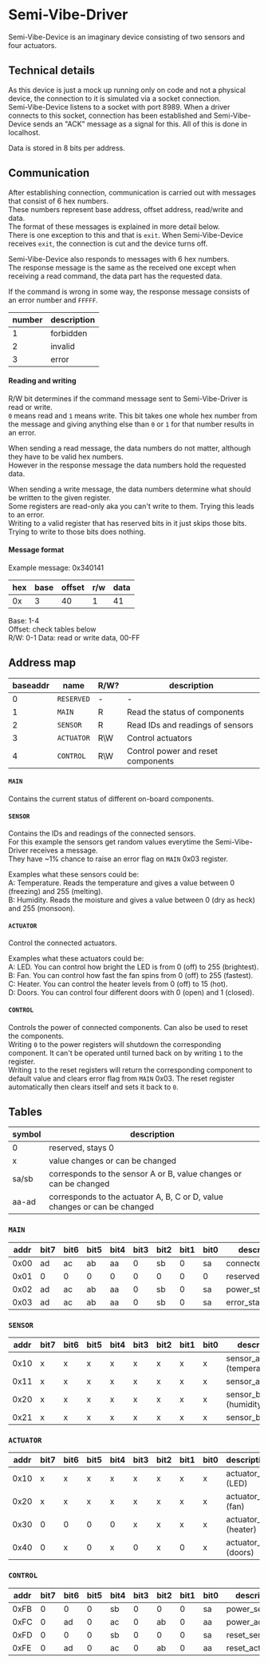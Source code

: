 Semi-Vibe-Driver
===============
Semi-Vibe-Device is an imaginary device consisting of two sensors and four actuators.

Technical details
-----------------
As this device is just a mock up running only on code and not a physical device, the connection to it is simulated via a socket connection.  
Semi-Vibe-Device listens to a socket with port 8989. When a driver connects to this socket, connection has been established and Semi-Vibe-Device sends an "ACK" message as a signal for this. All of this is done in localhost.

Data is stored in 8 bits per address.

Communication
-------------
After establishing connection, communication is carried out with messages that consist of 6 hex numbers.  
These numbers represent base address, offset address, read/write and data.  
The format of these messages is explained in more detail below.  
There is one exception to this and that is `exit`. When Semi-Vibe-Device receives `exit`, the connection is cut and the device turns off.

Semi-Vibe-Device also responds to messages with 6 hex numbers.  
The response message is the same as the received one except when receiving a read command, the data part has the requested data.

If the command is wrong in some way, the response message consists of an error number and `FFFFF`.

|number|description
|------|-----------
|1     |forbidden
|2     |invalid
|3     |error

#### Reading and writing
R/W bit determines if the command message sent to Semi-Vibe-Driver is read or write.  
`0` means read and `1` means write. This bit takes one whole hex number from the message and giving anything else than `0` or `1` for that number results in an error. 

When sending a read message, the data numbers do not matter, although they have to be valid hex numbers.  
However in the response message the data numbers hold the requested data.

When sending a write message, the data numbers determine what should be written to the given register.  
Some registers are read-only aka you can't write to them. Trying this leads to an error.  
Writing to a valid register that has reserved bits in it just skips those bits. Trying to write to those bits does nothing.

#### Message format
Example message: 0x340141

|hex|base|offset|r/w|data
|---|----|------|---|----
|0x |3   |40    |1  |41  

Base: 1-4  
Offset: check tables below  
R/W: 0-1
Data: read or write data, 00-FF

Address map
-----------

|baseaddr       | name          | R/W?  | description
|---------------|---------------|-------|-------------
| 0             | `RESERVED`    | -     | -
| 1             | `MAIN`        | R     | Read the status of components
| 2             | `SENSOR`      | R     | Read IDs and readings of sensors
| 3             | `ACTUATOR`    | R\W   | Control actuators
| 4             | `CONTROL`     | R\W   | Control power and reset components

#### `MAIN`
Contains the current status of different on-board components.

#### `SENSOR`
Contains the IDs and readings of the connected sensors.  
For this example the sensors get random values everytime the Semi-Vibe-Driver receives a message.  
They have ~1% chance to raise an error flag on `MAIN` 0x03 register.

Examples what these sensors could be:  
A: Temperature. Reads the temperature and gives a value between 0 (freezing) and 255 (melting).  
B: Humidity. Reads the moisture and gives a value between 0 (dry as heck) and 255 (monsoon).

#### `ACTUATOR`
Control the connected actuators.

Examples what these actuators could be:  
A: LED. You can control how bright the LED is from 0 (off) to 255 (brightest).  
B: Fan. You can control how fast the fan spins from 0 (off) to 255 (fastest).  
C: Heater. You can control the heater levels from 0 (off) to 15 (hot).  
D: Doors. You can control four different doors with 0 (open) and 1 (closed).

#### `CONTROL`
Controls the power of connected components. Can also be used to reset the components.  
Writing `0` to the power registers will shutdown the corresponding component. It can't be operated until turned back on by writing `1` to the register.  
Writing `1` to the reset registers will return the corresponding component to default value and clears error flag from `MAIN` 0x03. The reset register automatically then clears itself and sets it back to `0`.

Tables
------

|symbol|description
|------|-----------
|0     | reserved, stays 0
|x     | value changes or can be changed
|sa/sb | corresponds to the sensor A or B, value changes or can be changed
|aa-ad | corresponds to the actuator A, B, C or D, value changes or can be changed

### `MAIN`
|addr|bit7|bit6|bit5|bit4|bit3|bit2|bit1|bit0|description
|----|----|----|----|----|----|----|----|----|-----------
|0x00| ad | ac | ab | aa |  0 | sb |  0 | sa | connected_device
|0x01|  0 |  0 |  0 |  0 |  0 |  0 |  0 |  0 | reserved
|0x02| ad | ac | ab | aa |  0 | sb |  0 | sa | power_state
|0x03| ad | ac | ab | aa |  0 | sb |  0 | sa | error_state

### `SENSOR`
|addr|bit7|bit6|bit5|bit4|bit3|bit2|bit1|bit0|description
|----|----|----|----|----|----|----|----|----|-----------
|0x10|  x |  x |  x |  x |  x |  x |  x |  x | sensor_a_id (temperature)
|0x11|  x |  x |  x |  x |  x |  x |  x |  x | sensor_a_reading
|0x20|  x |  x |  x |  x |  x |  x |  x |  x | sensor_b_id (humidity)
|0x21|  x |  x |  x |  x |  x |  x |  x |  x | sensor_b_reading

### `ACTUATOR`
|addr|bit7|bit6|bit5|bit4|bit3|bit2|bit1|bit0|description
|----|----|----|----|----|----|----|----|----|-------------
|0x10|  x |  x |  x |  x |  x |  x |  x |  x | actuator_a (LED)
|0x20|  x |  x |  x |  x |  x |  x |  x |  x | actuator_b (fan)
|0x30|  0 |  0 |  0 |  0 |  x |  x |  x |  x | actuator_c (heater)
|0x40|  0 |  x |  0 |  x |  0 |  x |  0 |  x | actuator_d (doors)

### `CONTROL`
|addr|bit7|bit6|bit5|bit4|bit3|bit2|bit1|bit0|description
|----|----|----|----|----|----|----|----|----|-----------
|0xFB|  0 |  0 |  0 | sb |  0 |  0 |  0 | sa | power_sensors
|0xFC|  0 | ad |  0 | ac |  0 | ab |  0 | aa | power_actuators
|0xFD|  0 |  0 |  0 | sb |  0 |  0 |  0 | sa | reset_sensors
|0xFE|  0 | ad |  0 | ac |  0 | ab |  0 | aa | reset_actuators
